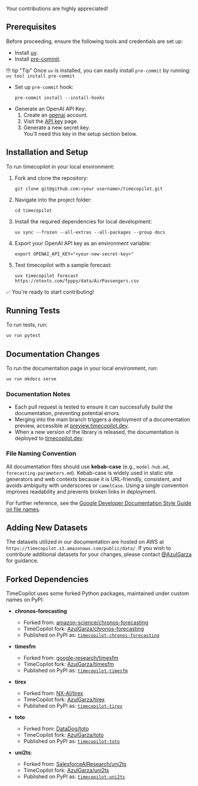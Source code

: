 Your contributions are highly appreciated!

## Prerequisites 
Before proceeding, ensure the following tools and credentials are set up:

- Install [uv](https://docs.astral.sh/uv/getting-started/installation/).
- Install [pre-commit](https://pre-commit.com/#install).

!!! tip "Tip"
    Once `uv` is installed, you can easily install `pre-commit` by running:
        ```
        uv tool install pre-commit
        ```

- Set up `pre-commit` hook:
    ```
    pre-commit install --install-hooks
    ```
- Generate an OpenAI API Key:
    1. Create an [openai](https://auth.openai.com/log-in) account.
    2. Visit the [API key](https://platform.openai.com/api-keys) page.
    3. Generate a new secret key.  
    You'll need this key in the setup section below. 

## Installation and Setup
To run timecopilot in your local environment:

1. Fork and clone the repository:
    ```
    git clone git@github.com:<your username>/timecopilot.git
    ```
2. Navigate into the project folder:
    ```
    cd timecopilot
    ```
3. Install the required dependencies for local development:
    ```
    uv sync --frozen --all-extras --all-packages --group docs
    ```
4. Export your OpenAI API key as an environment variable:
    ```
    export OPENAI_API_KEY="<your-new-secret-key>"
    ```
5. Test timecopilot with a sample forecast:
    ```
    uvx timecopilot forecast https://otexts.com/fpppy/data/AirPassengers.csv
    ```

✅ You're ready to start contributing! 

## Running Tests

To run tests, run:

```bash
uv run pytest
```

## Documentation Changes

To run the documentation page in your local environment, run:

```bash
uv run mkdocs serve
```


### Documentation Notes

- Each pull request is tested to ensure it can successfully build the documentation, preventing potential errors.
- Merging into the main branch triggers a deployment of a documentation preview, accessible at [preview.timecopilot.dev](https://preview.timecopilot.dev).
- When a new version of the library is released, the documentation is deployed to [timecopilot.dev](https://timecopilot.dev).

### File Naming Convention

All documentation files should use **kebab-case** (e.g., `model-hub.md`, `forecasting-parameters.md`). Kebab-case is widely used in static site generators and web contexts because it is URL-friendly, consistent, and avoids ambiguity with underscores or `camelCase`. Using a single convention improves readability and prevents broken links in deployment.

For further reference, see the [Google Developer Documentation Style Guide on file names](https://developers.google.com/style/filenames).

## Adding New Datasets

The datasets utilized in our documentation are hosted on AWS at `https://timecopilot.s3.amazonaws.com/public/data/`. If you wish to contribute additional datasets for your changes, please contact [@AzulGarza](http://github.com/AzulGarza) for guidance.

## Forked Dependencies

TimeCopilot uses some forked Python packages, maintained under custom names on PyPI:


- **chronos-forecasting**
    - Forked from: [amazon-science/chronos-forecasting](https://github.com/amazon-science/chronos-forecasting)
    - TimeCopilot fork: [AzulGarza/chronos-forecasting](https://github.com/AzulGarza/chronos-forecasting/tree/feat/timecopilot-chronos-forecasting)
    - Published on PyPI as: [`timecopilot-chronos-forecasting`](https://pypi.org/project/timecopilot-chronos-forecasting/)

- **timesfm**
    - Forked from: [google-research/timesfm](https://github.com/google-research/timesfm)
    - TimeCopilot fork: [AzulGarza/timesfm](https://github.com/AzulGarza/timesfm)
    - Published on PyPI as: [`timecopilot-timesfm`](https://pypi.org/project/timecopilot-timesfm/)

- **tirex**
    - Forked from: [NX-AI/tirex](https://github.com/NX-AI/tirex)
    - TimeCopilot fork: [AzulGarza/tirex](https://github.com/AzulGarza/tirex)
    - Published on PyPI as: [`timecopilot-tirex`](https://pypi.org/project/timecopilot-tirex/)

- **toto**
    - Forked from: [DataDog/toto](https://github.com/DataDog/toto)
    - TimeCopilot fork: [AzulGarza/toto](https://github.com/AzulGarza/toto)
    - Published on PyPI as: [`timecopilot-toto`](https://pypi.org/project/timecopilot-toto/)

- **uni2ts**:
    - Forked from: [SalesforceAIResearch/uni2ts](https://github.com/SalesforceAIResearch/uni2ts)
    - TimeCopilot fork: [AzulGarza/uni2ts](https://github.com/AzulGarza/uni2ts)
    - Published on PyPI as: [`timecopilot-uni2ts`](https://pypi.org/project/timecopilot-uni2ts/)